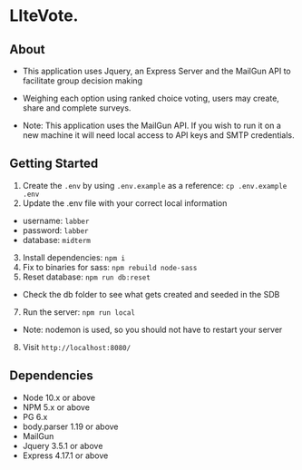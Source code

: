 LIteVote. 
=========

## About

  - This application uses Jquery, an Express Server and the MailGun API to facilitate group decision making
  - Weighing each option using ranked choice voting, users may create, share and complete surveys.

  - Note: This application uses the MailGun API. If you wish to run it on a new machine it will need local access to API keys and SMTP credentials. 



## Getting Started

1. Create the `.env` by using `.env.example` as a reference: `cp .env.example .env`
2. Update the .env file with your correct local information 
  - username: `labber` 
  - password: `labber` 
  - database: `midterm`
3. Install dependencies: `npm i`
4. Fix to binaries for sass: `npm rebuild node-sass`
5. Reset database: `npm run db:reset`
  - Check the db folder to see what gets created and seeded in the SDB
7. Run the server: `npm run local`
  - Note: nodemon is used, so you should not have to restart your server
8. Visit `http://localhost:8080/`


## Dependencies

- Node 10.x or above
- NPM 5.x or above
- PG 6.x
- body.parser 1.19 or above
- MailGun
- Jquery 3.5.1 or above
- Express 4.17.1 or above



